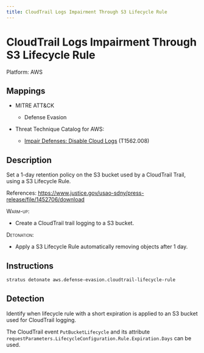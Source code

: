 ```yaml
---
title: CloudTrail Logs Impairment Through S3 Lifecycle Rule
---
```


# CloudTrail Logs Impairment Through S3 Lifecycle Rule




Platform: AWS

## Mappings

- MITRE ATT&CK
    - Defense Evasion


- Threat Technique Catalog for AWS:
  
    - [Impair Defenses: Disable Cloud Logs](https://aws-samples.github.io/threat-technique-catalog-for-aws/Techniques/T1562.008.html) (T1562.008)
  


## Description


Set a 1-day retention policy on the S3 bucket used by a CloudTrail Trail, using a S3 Lifecycle Rule.

References: https://www.justice.gov/usao-sdny/press-release/file/1452706/download

<span style="font-variant: small-caps;">Warm-up</span>: 

- Create a CloudTrail trail logging to a S3 bucket.

<span style="font-variant: small-caps;">Detonation</span>: 

- Apply a S3 Lifecycle Rule automatically removing objects after 1 day.


## Instructions

```bash title="Detonate with Stratus Red Team"
stratus detonate aws.defense-evasion.cloudtrail-lifecycle-rule
```
## Detection


Identify when lifecycle rule with a short expiration is applied to an S3 bucket used for CloudTrail logging.

The CloudTrail event <code>PutBucketLifecycle</code> and its attribute 
<code>requestParameters.LifecycleConfiguration.Rule.Expiration.Days</code> can be used.


